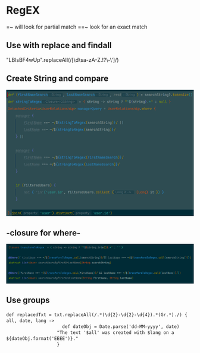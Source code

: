 # RegEX

=~ will look for partial match ==~   look for an exact match

## Use with replace and findall

"LBlsBF4wUp".replaceAll(/[\d\sa-zA-Z.!?\\-\\']/)

##  Create String and compare

![](https://github.com/14paxton/GroovyNotes/blob/main/Where.png)



## -closure for where-

![](https://github.com/14paxton/GroovyNotes/blob/main/%40Where.png)


## Use groups

    def replacedTxt = txt.replaceAll(/.*(\d{2}-\d{2}-\d{4}).*(Gr.*)./) { all, date, lang ->
                         def dateObj = Date.parse('dd-MM-yyyy', date)
                       "The text '$all' was created with $lang on a ${dateObj.format('EEEE')}."
                       }